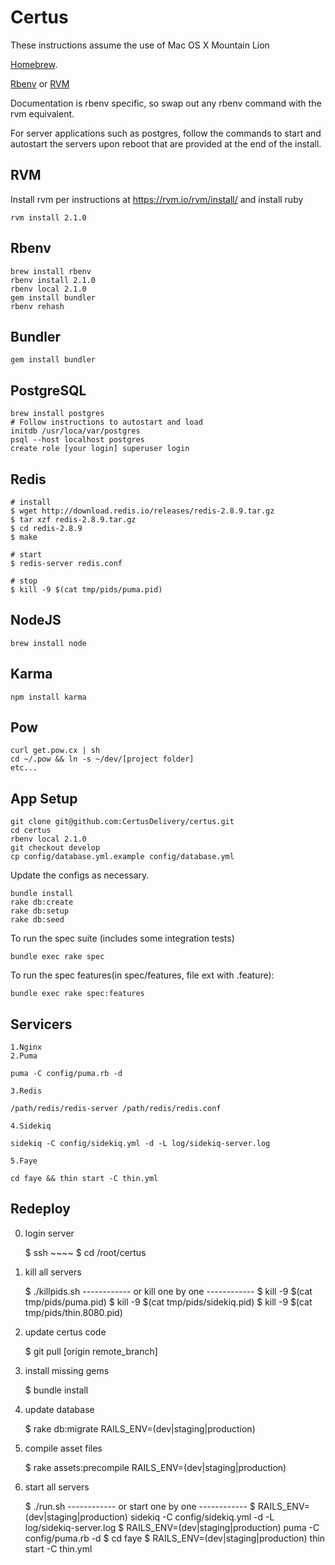 Certus
=======

These instructions assume the use of Mac OS X Mountain Lion

[Homebrew](http://github.com/mxcl/homebrew).

[Rbenv](https://github.com/sstephenson/rbenv) or [RVM](https://rvm.io/rvm/install/)

Documentation is rbenv specific, so swap out any rbenv command with the rvm equivalent.

For server applications such as postgres, follow the commands to start and autostart the servers upon reboot that are provided at the end of the install.


RVM
---
Install rvm per instructions at https://rvm.io/rvm/install/ and install ruby

    rvm install 2.1.0


Rbenv
-----

    brew install rbenv
    rbenv install 2.1.0
    rbenv local 2.1.0
    gem install bundler
    rbenv rehash


Bundler
-------

    gem install bundler


PostgreSQL
----------

    brew install postgres
    # Follow instructions to autostart and load
    initdb /usr/loca/var/postgres
    psql --host localhost postgres
    create role [your login] superuser login

Redis
-----

    # install
    $ wget http://download.redis.io/releases/redis-2.8.9.tar.gz
    $ tar xzf redis-2.8.9.tar.gz
    $ cd redis-2.8.9
    $ make
    
    # start
    $ redis-server redis.conf
    
    # stop
    $ kill -9 $(cat tmp/pids/puma.pid)
    

NodeJS
---

    brew install node


Karma
---

    npm install karma


Pow
---

    curl get.pow.cx | sh
    cd ~/.pow && ln -s ~/dev/[project folder]
    etc...


App Setup
---------

    git clone git@github.com:CertusDelivery/certus.git
    cd certus
    rbenv local 2.1.0
    git checkout develop
    cp config/database.yml.example config/database.yml

Update the configs as necessary.

    bundle install
    rake db:create
    rake db:setup
    rake db:seed

To run the spec suite (includes some integration tests)

    bundle exec rake spec

To run the spec features(in spec/features, file ext with .feature):

    bundle exec rake spec:features

Servicers 
---------

    1.Nginx
    2.Puma

    puma -C config/puma.rb -d

    3.Redis

    /path/redis/redis-server /path/redis/redis.conf

    4.Sidekiq

    sidekiq -C config/sidekiq.yml -d -L log/sidekiq-server.log

    5.Faye

    cd faye && thin start -C thin.yml

Redeploy
--------

0. login server

    $ ssh ~~~~
    $ cd /root/certus

1. kill all servers

    $ ./killpids.sh
    ------------ or kill one by one ------------
    $ kill -9 $(cat tmp/pids/puma.pid)
    $ kill -9 $(cat tmp/pids/sidekiq.pid)
    $ kill -9 $(cat tmp/pids/thin.8080.pid)

3. update certus code

    $ git pull [origin remote_branch]
    
4. install missing gems

    $ bundle install       

5. update database

    $ rake db:migrate RAILS_ENV=(dev|staging|production)

6. compile asset files

    $ rake assets:precompile RAILS_ENV=(dev|staging|production)

7. start all servers

    $ ./run.sh
    ------------ or start one by one ------------
    $ RAILS_ENV=(dev|staging|production) sidekiq -C config/sidekiq.yml -d -L log/sidekiq-server.log
    $ RAILS_ENV=(dev|staging|production) puma -C config/puma.rb -d
    $ cd faye
    $ RAILS_ENV=(dev|staging|production) thin start -C thin.yml
